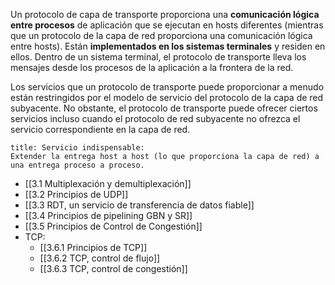 Un protocolo de capa de transporte proporciona una **comunicación lógica entre procesos** de aplicación que se ejecutan en hosts diferentes (mientras que un protocolo de la capa de red proporciona una comunicación lógica entre hosts). Están **implementados en los sistemas terminales** y residen en ellos. Dentro de un sistema terminal, el protocolo de transporte lleva los mensajes desde los procesos de la aplicación a la frontera de la red.

Los servicios que un protocolo de transporte puede proporcionar a menudo están restringidos por el modelo de servicio del protocolo de la capa de red subyacente. No obstante, el protocolo de transporte puede ofrecer ciertos servicios incluso cuando el protocolo de red subyacente no ofrezca el servicio correspondiente en la capa de red.

```ad-warning
title: Servicio indispensable:
Extender la entrega host a host (lo que proporciona la capa de red) a una entrega proceso a proceso.
```

- [[3.1 Multiplexación y demultiplexación]]
- [[3.2 Principios de UDP]]
- [[3.3 RDT, un servicio de transferencia de datos fiable]]
- [[3.4 Principios de pipelining GBN y SR]]	
- [[3.5 Principios de Control de Congestión]]
- TCP:
	- [[3.6.1 Principios de TCP]]
	- [[3.6.2 TCP, control de flujo]]
	- [[3.6.3 TCP, control de congestión]]
